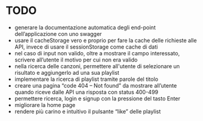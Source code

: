 # TODO
- generare la documentazione automatica degli end-point dell’applicazione con uno swagger
- usare il cacheStorage vero e proprio per fare la cache delle richieste alle API, invece di usare il sessionStorage come cache di dati
- nel caso di input non valido, oltre a mostrare il campo interessato, scrivere all’utente il motivo per cui non era valido
- nella ricerca delle canzoni, permettere all'utente di selezionare un risultato e aggiungerlo ad una sua playlist
- implementare la ricerca di playlist tramite parole del titolo
- creare una pagina “code 404 – Not found” da mostrare all’utente quando riceve dalle API una risposta con status 400-499
- permettere ricerca, login e signup con la pressione del tasto Enter
- migliorare la home page
- rendere più carino e intuitivo il pulsante “like” delle playlist